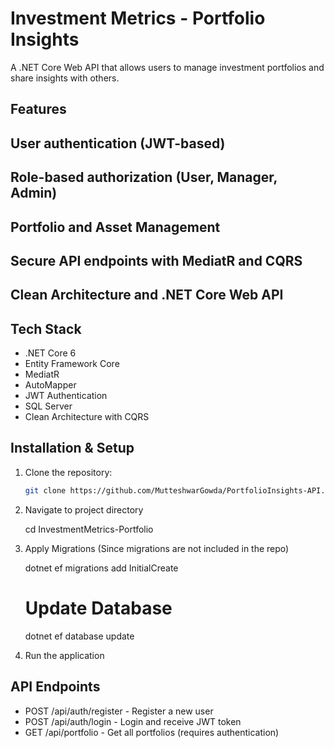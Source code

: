 # Investment Metrics - Portfolio Insights

A .NET Core Web API that allows users to manage investment portfolios and share insights with others.


## Features
 ## User authentication (JWT-based)  
 ## Role-based authorization (User, Manager, Admin)  
 ## Portfolio and Asset Management  
 ## Secure API endpoints with MediatR and CQRS  
 ## Clean Architecture and .NET Core Web API  


## Tech Stack
- .NET Core 6
- Entity Framework Core
- MediatR
- AutoMapper
- JWT Authentication
- SQL Server
- Clean Architecture with CQRS

## Installation & Setup
1. Clone the repository:
   ```sh
   git clone https://github.com/MutteshwarGowda/PortfolioInsights-API.git

2. Navigate to project directory

   cd InvestmentMetrics-Portfolio

3. Apply Migrations (Since migrations are not included in the repo)

   dotnet ef migrations add InitialCreate

   # Update Database
     dotnet ef database update

4. Run the application


## API Endpoints
- POST /api/auth/register - Register a new user
- POST /api/auth/login - Login and receive JWT token
- GET /api/portfolio - Get all portfolios (requires authentication)